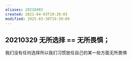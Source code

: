 ```yaml
---
aliases: 20210403
created: 2021-04-03T19:39:03
modified: 2025-03-30T19:39:09
---
```


## 20210329 无所选择 == 无所畏惧；

我们没有任何选择所以我们习惯放任自己的某一些方面无所畏惧
